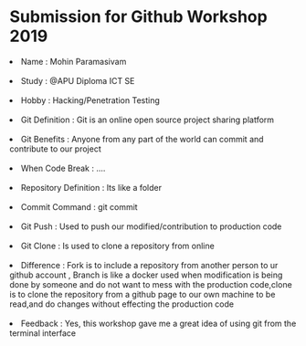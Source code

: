 
# Submission for Github Workshop 2019

<li> Name : Mohin Paramasivam </li>

<br>
<li> Study  : @APU Diploma ICT SE </li>

<br>
<li> Hobby : Hacking/Penetration Testing </li>

<br>


<li> Git Definition :  Git is an online open source project sharing platform </li>

<br>
<li> Git Benefits : Anyone from any part of the world can commit and contribute to our project </li>

<br>
<li> When Code Break  : .... </li>

<br>

<li> Repository Definition  : Its like a folder  </li>

<br>

<li> Commit Command  : git commit </li>

<br>

<li>Git Push  : Used to push our modified/contribution to production code </li>

<br>

<li> Git Clone  : Is used to clone a repository from online  </li>

<br>

<li> Difference  : Fork is to include a repository from another person to ur github account , Branch is like a docker used when modification is being done by someone and do not want to mess with the production code,clone is to clone the repository from a github page to our own machine to be read,and do changes without effecting the production code

</li>

<br>

<li> Feedback  : Yes, this workshop gave me a great idea of using git from the terminal interface </li>

<br>


